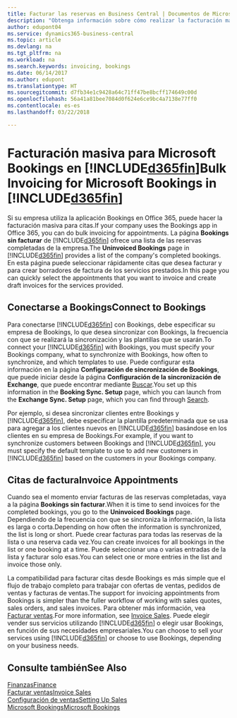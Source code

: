```yaml
---
title: Facturar las reservas en Business Central | Documentos de Microsoft
description: "Obtenga información sobre cómo realizar la facturación masiva desde Microsoft Bookings en Business Central."
author: edupont04
ms.service: dynamics365-business-central
ms.topic: article
ms.devlang: na
ms.tgt_pltfrm: na
ms.workload: na
ms.search.keywords: invoicing, bookings
ms.date: 06/14/2017
ms.author: edupont
ms.translationtype: HT
ms.sourcegitcommit: d7fb34e1c9428a64c71ff47be8bcff174649c00d
ms.openlocfilehash: 56a41a81bee7084d0f624e6ce9bc4a7138e77ff0
ms.contentlocale: es-es
ms.lasthandoff: 03/22/2018

---
```

# <a name="bulk-invoicing-for-microsoft-bookings-in-included365finincludesd365finmdmd"></a><span data-ttu-id="af5bd-103">Facturación masiva para Microsoft Bookings en [!INCLUDE[d365fin](includes/d365fin_md.md)]</span><span class="sxs-lookup"><span data-stu-id="af5bd-103">Bulk Invoicing for Microsoft Bookings in [!INCLUDE[d365fin](includes/d365fin_md.md)]</span></span>
<span data-ttu-id="af5bd-104">Si su empresa utiliza la aplicación Bookings en Office 365, puede hacer la facturación masiva para citas.</span><span class="sxs-lookup"><span data-stu-id="af5bd-104">If your company uses the Bookings app in Office 365, you can do bulk invoicing for appointments.</span></span> <span data-ttu-id="af5bd-105">La página **Bookings sin facturar** de [!INCLUDE[d365fin](includes/d365fin_md.md)] ofrece una lista de las reservas completadas de la empresa.</span><span class="sxs-lookup"><span data-stu-id="af5bd-105">The **Uninvoiced Bookings** page in [!INCLUDE[d365fin](includes/d365fin_md.md)] provides a list of the company's completed bookings.</span></span> <span data-ttu-id="af5bd-106">En esta página puede seleccionar rápidamente citas que desea facturar y para crear borradores de factura de los servicios prestados.</span><span class="sxs-lookup"><span data-stu-id="af5bd-106">In this page you can quickly select the appointments that you want to invoice and create draft invoices for the services provided.</span></span>  

## <a name="connect-to-bookings"></a><span data-ttu-id="af5bd-107">Conectarse a Bookings</span><span class="sxs-lookup"><span data-stu-id="af5bd-107">Connect to Bookings</span></span>
<span data-ttu-id="af5bd-108">Para conectarse [!INCLUDE[d365fin](includes/d365fin_md.md)] con Bookings, debe especificar su empresa de Bookings, lo que desea sincronizar con Bookings, la frecuencia con que se realizará la sincronización y las plantillas que se usarán.</span><span class="sxs-lookup"><span data-stu-id="af5bd-108">To connect your [!INCLUDE[d365fin](includes/d365fin_md.md)] with Bookings, you must specify your Bookings company, what to synchronize with Bookings, how often to synchronize, and which templates to use.</span></span> <span data-ttu-id="af5bd-109">Puede configurar esta información en la página **Configuración de sincronización de Bookings**, que puede iniciar desde la página **Configuración de la sincronización de Exchange**, que puede encontrar mediante [Buscar](ui-search.md).</span><span class="sxs-lookup"><span data-stu-id="af5bd-109">You set up this information in the **Booking Sync. Setup** page, which you can launch from the **Exchange Sync. Setup** page, which you can find through [Search](ui-search.md).</span></span>  

<span data-ttu-id="af5bd-110">Por ejemplo, si desea sincronizar clientes entre Bookings y [!INCLUDE[d365fin](includes/d365fin_md.md)], debe especificar la plantilla predeterminada que se usa para agregar a los clientes nuevos en [!INCLUDE[d365fin](includes/d365fin_md.md)] basándose en los clientes en su empresa de Bookings.</span><span class="sxs-lookup"><span data-stu-id="af5bd-110">For example, if you want to synchronize customers between Bookings and [!INCLUDE[d365fin](includes/d365fin_md.md)], you must specify the default template to use to add new customers in [!INCLUDE[d365fin](includes/d365fin_md.md)] based on the customers in your Bookings company.</span></span>  

## <a name="invoice-appointments"></a><span data-ttu-id="af5bd-111">Citas de factura</span><span class="sxs-lookup"><span data-stu-id="af5bd-111">Invoice Appointments</span></span>
<span data-ttu-id="af5bd-112">Cuando sea el momento enviar facturas de las reservas completadas, vaya a la página **Bookings sin facturar**.</span><span class="sxs-lookup"><span data-stu-id="af5bd-112">When it is time to send invoices for the completed bookings, you go to the **Uninvoiced Bookings** page.</span></span> <span data-ttu-id="af5bd-113">Dependiendo de la frecuencia con que se sincroniza la información, la lista es larga o corta.</span><span class="sxs-lookup"><span data-stu-id="af5bd-113">Depending on how often the information is synchronized, the list is long or short.</span></span> <span data-ttu-id="af5bd-114">Puede crear facturas para todas las reservas de la lista o una reserva cada vez.</span><span class="sxs-lookup"><span data-stu-id="af5bd-114">You can create invoices for all bookings in the list or one booking at a time.</span></span> <span data-ttu-id="af5bd-115">Puede seleccionar una o varias entradas de la lista y facturar solo esas.</span><span class="sxs-lookup"><span data-stu-id="af5bd-115">You can select one or more entries in the list and invoice those only.</span></span>  

<span data-ttu-id="af5bd-116">La compatibilidad para facturar citas desde Bookings es más simple que el flujo de trabajo completo para trabajar con ofertas de ventas, pedidos de ventas y facturas de ventas.</span><span class="sxs-lookup"><span data-stu-id="af5bd-116">The support for invoicing appointments from Bookings is simpler than the fuller workflow of working with sales quotes, sales orders, and sales invoices.</span></span> <span data-ttu-id="af5bd-117">Para obtener más información, vea [Facturar ventas](sales-how-invoice-sales.md).</span><span class="sxs-lookup"><span data-stu-id="af5bd-117">For more information, see [Invoice Sales](sales-how-invoice-sales.md).</span></span> <span data-ttu-id="af5bd-118">Puede elegir vender sus servicios utilizando [!INCLUDE[d365fin](includes/d365fin_md.md)] o elegir usar Bookings, en función de sus necesidades empresariales.</span><span class="sxs-lookup"><span data-stu-id="af5bd-118">You can choose to sell your services using [!INCLUDE[d365fin](includes/d365fin_md.md)] or choose to use Bookings, depending on your business needs.</span></span>  

## <a name="see-also"></a><span data-ttu-id="af5bd-119">Consulte también</span><span class="sxs-lookup"><span data-stu-id="af5bd-119">See Also</span></span>
[<span data-ttu-id="af5bd-120">Finanzas</span><span class="sxs-lookup"><span data-stu-id="af5bd-120">Finance</span></span>](finance.md)  
[<span data-ttu-id="af5bd-121">Facturar ventas</span><span class="sxs-lookup"><span data-stu-id="af5bd-121">Invoice Sales</span></span>](sales-how-invoice-sales.md)  
[<span data-ttu-id="af5bd-122">Configuración de ventas</span><span class="sxs-lookup"><span data-stu-id="af5bd-122">Setting Up Sales</span></span>](sales-setup-sales.md)  
[<span data-ttu-id="af5bd-123">Microsoft Bookings</span><span class="sxs-lookup"><span data-stu-id="af5bd-123">Microsoft Bookings</span></span>](https://products.office.com/en-us/business/scheduling-and-booking-app)  

